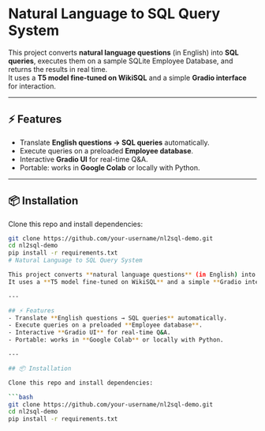# Natural Language to SQL Query System  

This project converts **natural language questions** (in English) into **SQL queries**, executes them on a sample SQLite Employee Database, and returns the results in real time.  
It uses a **T5 model fine-tuned on WikiSQL** and a simple **Gradio interface** for interaction.  

---

## ⚡ Features
- Translate **English questions → SQL queries** automatically.  
- Execute queries on a preloaded **Employee database**.  
- Interactive **Gradio UI** for real-time Q&A.  
- Portable: works in **Google Colab** or locally with Python.  

---

## 📦 Installation  

Clone this repo and install dependencies:  

```bash
git clone https://github.com/your-username/nl2sql-demo.git
cd nl2sql-demo
pip install -r requirements.txt
# Natural Language to SQL Query System  

This project converts **natural language questions** (in English) into **SQL queries**, executes them on a sample SQLite Employee Database, and returns the results in real time.  
It uses a **T5 model fine-tuned on WikiSQL** and a simple **Gradio interface** for interaction.  

---

## ⚡ Features
- Translate **English questions → SQL queries** automatically.  
- Execute queries on a preloaded **Employee database**.  
- Interactive **Gradio UI** for real-time Q&A.  
- Portable: works in **Google Colab** or locally with Python.  

---

## 📦 Installation  

Clone this repo and install dependencies:  

```bash
git clone https://github.com/your-username/nl2sql-demo.git
cd nl2sql-demo
pip install -r requirements.txt
